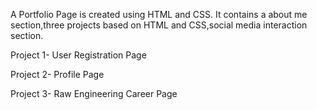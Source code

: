 A Portfolio Page is created using HTML and CSS. It contains a about me section,three projects based on HTML and CSS,social media interaction section.

Project 1- User Registration Page

Project 2- Profile Page

Project 3- Raw Engineering Career Page
